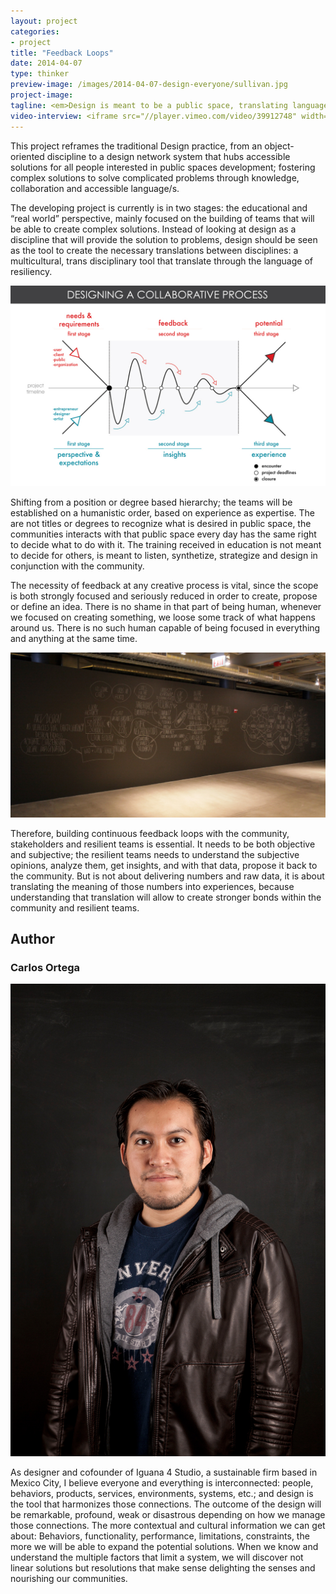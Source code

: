 ```yaml
---
layout: project
categories: 
- project
title: "Feedback Loops"
date: 2014-04-07
type: thinker
preview-image: /images/2014-04-07-design-everyone/sullivan.jpg
project-image:
tagline: <em>Design is meant to be a public space, translating languages among disciplines.</em>
video-interview: <iframe src="//player.vimeo.com/video/39912748" width="500" height="281" frameborder="0" webkitallowfullscreen mozallowfullscreen allowfullscreen></iframe> <p class="col-md-10 col-md-offset-3"><a href="http://vimeo.com/39912748">SAIC AGC GFRY Studio mock-up test</a> from <a href="http://vimeo.com/user10322039">David Evancho</a> on <a href="https://vimeo.com">Vimeo</a>.</p>
---
```


<!--Ask about the column for text to be narrower and the option of making text to be a paragraph-->


<p class="col-md-8 col-md-offset-2"> This project reframes the traditional Design practice, from an object-oriented discipline to a design network system that hubs accessible solutions for all people interested in public spaces development; fostering complex solutions to solve complicated problems through knowledge, collaboration and accessible language/s. 

The developing project is currently is in two stages: the educational and “real world” perspective, mainly focused on the building of teams that will be able to create complex solutions. Instead of looking at design as a discipline that will provide the solution to problems, design should be seen as the tool to create the necessary translations between disciplines: a multicultural, trans disciplinary tool that translate through the language of resiliency.</p>

<p class="col-md-10 col-md-offset-1"><img class="img-responsive img-thumbnail" src="/images/2014-04-07-design-everyone/CarlosToolkit.jpg" alt="Loops"/></p>


<p class="col-md-8 col-md-offset-2"> Shifting from a position or degree based hierarchy; the teams will be established on a humanistic order, based on experience as expertise. The are not titles or degrees to recognize what is desired in public space, the communities interacts with that public space every day has the same right to decide what to do with it. The training received in education is not meant to decide for others, is meant to listen, synthetize, strategize and design in conjunction with the community.

The necessity of feedback at any creative process is vital, since the scope is both strongly focused and seriously reduced in order to create, propose or define an idea. There is no shame in that part of being human, whenever we focused on creating something, we loose some track of what happens around us. There is no such human capable of being focused in everything and anything at the same time.</p>


<p class="col-md-10 col-md-offset-1"><img class="img-responsive img-thumbnail" src="/images/2014-04-07-design-everyone/mapwall.jpg" alt="Think Tank Mindmap"/></p>


<p class="col-md-8 col-md-offset-2">Therefore, building continuous feedback loops with the community, stakeholders and resilient teams is essential. It needs to be both objective and subjective; the resilient teams needs to understand the subjective opinions, analyze them, get insights, and with that data, propose it back to the community. But is not about delivering numbers and raw data, it is about translating the meaning of those numbers into experiences, because understanding that translation will allow to create stronger bonds within the community and resilient teams. </p>

<h2 class="col-md-10 col-md-offset-2">Author</h2>
	
<h3 class="col-md-10 col-md-offset-2">Carlos Ortega</h3>

<p  class="col-md-2 pull-right"><img class="img-responsive img-rounded img-author" src="/images/2014-04-07-design-everyone/carlos1.jpg" alt="Carlos"/></p>

<p class="col-md-7 col-md-offset-2">
	As designer and cofounder of Iguana 4 Studio, a sustainable firm based in Mexico City, I believe everyone and everything is interconnected: people, behaviors, products, services, environments, systems, etc.; and design is the tool that harmonizes those connections. The outcome of the design will be remarkable, profound, weak or disastrous depending on how we manage those connections. The more contextual and cultural information we can get about: Behaviors, functionality, performance, limitations, constraints, the more we will be able to expand the potential solutions. When we know and understand the multiple factors that limit a system, we will discover not linear solutions but resolutions that make sense delighting the senses and nourishing our communities.
</p>


